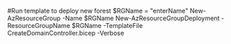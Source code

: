 #Run template to deploy new forest
$RGName = "enterName"
New-AzResourceGroup -Name $RGName
New-AzResourceGroupDeployment -ResourceGroupName $RGName -TemplateFile CreateDomainController.bicep -Verbose

